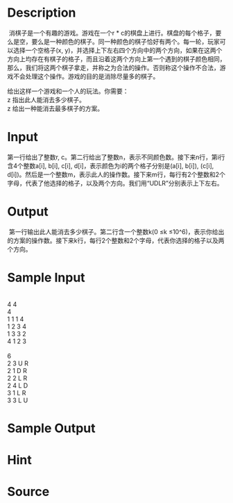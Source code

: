 
# Description

<div class="content"><p> 消棋子是一个有趣的游戏。游戏在一个r * c的棋盘上进行。棋盘的每个格子，要么是空，要么是一种颜色的棋子。同一种颜色的棋子恰好有两个。每一轮，玩家可以选择一个空格子(x, y)，并选择上下左右四个方向中的两个方向，如果在这两个方向上均存在有棋子的格子，而且沿着这两个方向上第一个遇到的棋子颜色相同，那么，我们将这两个棋子拿走，并称之为合法的操作。否则称这个操作不合法，游戏不会处理这个操作。游戏的目的是消除尽量多的棋子。 </p>
<div>给出这样一个游戏和一个人的玩法。你需要： </div>
<div>z 指出此人能消去多少棋子。 </div>
<div>z 给出一种能消去最多棋子的方案。</div>
<div></div></div>

# Input

<div class="content"><p>第一行给出了整数r, c。第二行给出了整数n，表示不同颜色数。接下来n行，第i行含4个整数a[i], b[i], c[i], d[i]，表示颜色为i的两个格子分别是(a[i], b[i]), (c[i], d[i])。然后是一个整数m，表示此人的操作数。接下来m行，每行有2个整数和2个字母，代表了他选择的格子，以及两个方向。我们用“UDLR”分别表示上下左右。</p>
<div></div></div>

# Output

<div class="content"><p> 第一行输出此人能消去多少棋子。第二行含一个整数k(0 ≤k ≤10^6)，表示你给出的方案的操作数。接下来k行，每行2个整数和2个字母，代表你选择的格子以及两个方向。</p>
<div></div></div>

# Sample Input

<div class="content"><span class="sampledata"><br/>
4 4 <br/>
4 <br/>
1 1 1 4 <br/>
1 2 3 4 <br/>
1 3 3 2 <br/>
4 1 2 3<br/>
<br/>
6 <br/>
2 3 U R <br/>
2 1 D R <br/>
2 2 L R <br/>
2 4 L D <br/>
3 1 L R <br/>
3 3 L U</span></div>

# Sample Output

<div class="content"><span class="sampledata"></span></div>

# Hint

<div class="content"><p></p></div>

# Source

<div class="content"><p><a href="problemset.php?search="></a></p></div>

